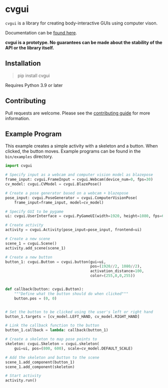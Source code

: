 # cvgui

`cvgui` is a library for creating body-interactive GUIs using computer
vison.

Documentation can be [found here](https://mitchellss.github.io/cvgui).


**cvgui is a prototype. No guarantees can
be made about the stability of the API or the library itself.**


## Installation

> pip install cvgui

Requires Python 3.9 or later

## Contributing

Pull requests are welcome. Please see the [contributing guide](CONTRIBUTING.md) for more information.

## Example Program

This example creates a simple activity with a skeleton and a button.
When clicked, the button moves. Example programs can be found in the
`bin/examples` directory.

```python
import cvgui

# Specify input as a webcam and computer vision model as blazepose
frame_input: cvgui.FrameInput = cvgui.Webcam(device_num=0, fps=30)
cv_model: cvgui.CVModel = cvgui.BlazePose()

# Create a pose generator based on a webcam + blazepose
pose_input: cvgui.PoseGenerator = cvgui.ComputerVisionPose(
    frame_input=frame_input, model=cv_model)

# Specify GUI to be pygame
ui: cvgui.UserInterface = cvgui.PyGameUI(width=1920, height=1080, fps=60)

# Create activity
activity = cvgui.Activity(pose_input=pose_input, frontend=ui)

# Create a new scene
scene_1 = cvgui.Scene()
activity.add_scene(scene_1)

# Create a new button
button_1: cvgui.Button = cvgui.button(gui=ui,
                                      pos=(1920//2, 1080//2),
                                      activation_distance=100,
                                      color=(255,0,0,255))


def callback(button: cvgui.Button):
    """Define what the button should do when clicked"""
    button.pos = (0, 0)


# Set the button to be clicked using the user's left or right hand
button_1.targets = [cv_model.LEFT_HAND, cv_model.RIGHT_HAND]

# Link the callback function to the button
button_1.callback = lambda: callback(button_1)

# Create a skeleton to map pose points to
skeleton: cvgui.Skeleton = cvgui.skeleton(
    gui=ui, pos=(800, 600), scale=cv_model.DEFAULT_SCALE)

# Add the skeleton and button to the scene
scene_1.add_component(button_1)
scene_1.add_component(skeleton)

# Start activity
activity.run()
```
